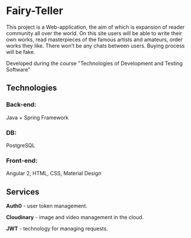# Fairy-Teller
 This project is a Web-application, the aim of which is expansion of reader community all over the world. On this site users will be able to write their own works, read masterpieces of the famous artists and amateurs, order works they like.
There won’t be any chats between users. Buying process will be fake.

 Developed during the course "Technologies of Development and Testing Software"

## Technologies
### Back-end:
Java + Spring Framework
### DB: 
PostgreSQL

### Front-end: 
Angular 2, HTML, CSS, Material Design

## Services
 **Auth0** - user token management.

 **Cloudinary** - image and video management in the cloud.
 
 **JWT** - technology for managing requests.
